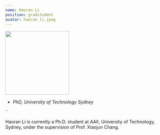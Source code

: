 ```yaml
---
name: Haoran Li
position: gradstudent
avatar: haoran_li.jpeg
---
```


<img width="200" src="{{site.baseurl}}/images/people/{{page.avatar}}" data-action="zoom">

- _PhD, University of Technology Sydney_<br>
<!--- _Science coach. Collaborator. Transdisciplinary optimist._-->

<i class="fa fa-envelope-o"></i> ``

Haoran Li is currently a Ph.D. student at AAII, University of Technology, Sydney, under the supervision of Prof. Xiaojun Chang.
